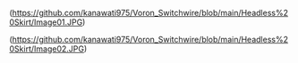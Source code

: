 (https://github.com/kanawati975/Voron_Switchwire/blob/main/Headless%20Skirt/Image01.JPG)

(https://github.com/kanawati975/Voron_Switchwire/blob/main/Headless%20Skirt/Image02.JPG)
